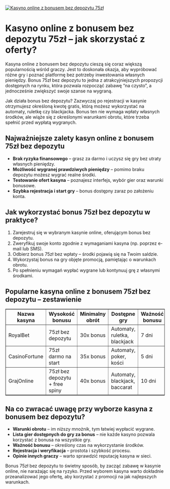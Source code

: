 [![Kasyno online z bonusem bez depozytu 75zł](https://123-caf.pages.dev/gitsignup.png)](https://vrmoo.ru/Bt82HjjY)

<h1>Kasyno online z bonusem bez depozytu 75zł – jak skorzystać z oferty?</h1> <p>Kasyna online z bonusem bez depozytu cieszą się coraz większą popularnością wśród graczy. Jest to doskonała okazja, aby wypróbować różne gry i poznać platformę bez potrzeby inwestowania własnych pieniędzy. Bonus 75zł bez depozytu to jedna z atrakcyjniejszych propozycji dostępnych na rynku, która pozwala rozpocząć zabawę “na czysto”, a jednocześnie zwiększyć swoje szanse na wygraną.</p>  <p>Jak działa bonus bez depozytu? Zazwyczaj po rejestracji w kasynie otrzymujesz określoną kwotę gratis, którą możesz wykorzystać na automaty, ruletkę czy blackjacka. Bonus ten nie wymaga wpłaty własnych środków, ale wiąże się z określonymi warunkami obrotu, które trzeba spełnić przed wypłatą wygranych.</p>  <h2>Najważniejsze zalety kasyn online z bonusem 75zł bez depozytu</h2> <ul>   <li><strong>Brak ryzyka finansowego</strong> – grasz za darmo i uczysz się gry bez utraty własnych pieniędzy.</li>   <li><strong>Możliwość wygranej prawdziwych pieniędzy</strong> – pomimo braku depozytu możesz wygrać realne środki.</li>   <li><strong>Testowanie ofert kasyna</strong> – poznajesz interfejs, wybór gier oraz warunki bonusowe.</li>   <li><strong>Szybka rejestracja i start gry</strong> – bonus dostępny zaraz po założeniu konta.</li> </ul>  <h2>Jak wykorzystać bonus 75zł bez depozytu w praktyce?</h2> <ol>   <li>Zarejestruj się w wybranym kasynie online, oferującym bonus bez depozytu.</li>   <li>Zweryfikuj swoje konto zgodnie z wymaganiami kasyna (np. poprzez e-mail lub SMS).</li>   <li>Odbierz bonus 75zł bez wpłaty – środki pojawią się na Twoim saldzie.</li>   <li>Wykorzystaj bonus na gry objęte promocją, pamiętając o warunkach obrotu.</li>   <li>Po spełnieniu wymagań wypłać wygrane lub kontynuuj grę z własnymi środkami.</li> </ol>  <h2>Popularne kasyna online z bonusem 75zł bez depozytu – zestawienie</h2> <table border="1" cellpadding="8" cellspacing="0" style="border-collapse:collapse; width:100%;">   <thead>     <tr>       <th>Nazwa kasyna</th>       <th>Wysokość bonusu</th>       <th>Minimalny obrót</th>       <th>Dostępne gry</th>       <th>Ważność bonusu</th>     </tr>   </thead>   <tbody>     <tr>       <td>RoyalBet</td>       <td>75zł bez depozytu</td>       <td>30x bonus</td>       <td>Automaty, ruletka, blackjack</td>       <td>7 dni</td>     </tr>     <tr>       <td>CasinoFortune</td>       <td>75zł darmo na start</td>       <td>35x bonus</td>       <td>Automaty, poker, kości</td>       <td>5 dni</td>     </tr>     <tr>       <td>GrajOnline</td>       <td>75zł bez depozytu + free spiny</td>       <td>40x bonus</td>       <td>Automaty, blackjack, baccarat</td>       <td>10 dni</td>     </tr>   </tbody> </table>  <h2>Na co zwracać uwagę przy wyborze kasyna z bonusem bez depozytu?</h2> <ul>   <li><strong>Warunki obrotu</strong> – im niższy mnożnik, tym łatwiej wypłacić wygrane.</li>   <li><strong>Lista gier dostępnych do gry za bonus</strong> – nie każde kasyno pozwala korzystać z bonusa na wszystkie gry.</li>   <li><strong>Ważność bonusu</strong> – określony czas na wykorzystanie środków.</li>   <li><strong>Rejestracja i weryfikacja</strong> – prostota i szybkość procesu.</li>   <li><strong>Opinie innych graczy</strong> – warto sprawdzić reputację kasyna w sieci.</li> </ul>  <p>Bonus 75zł bez depozytu to świetny sposób, by zacząć zabawę w kasynie online, nie narażając się na ryzyko. Przed wyborem kasyna warto dokładnie przeanalizować jego ofertę, aby korzystać z promocji na jak najlepszych warunkach.</p>